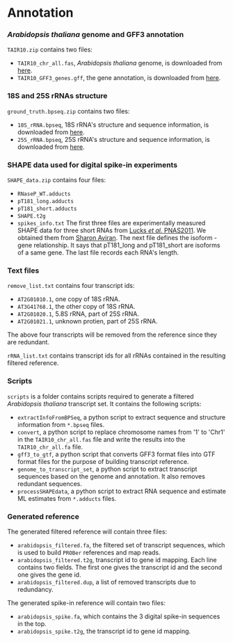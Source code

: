 Annotation
==========

### _Arabidopsis thaliana_ genome and GFF3 annotation

`TAIR10.zip` contains two files:
- `TAIR10_chr_all.fas`,  _Arabidopsis thaliana_ genome, is downloaded from [here](ftp://ftp.arabidopsis.org/home/tair/Genes/TAIR10_genome_release/TAIR10_chromosome_files/TAIR10_chr_all.fas).
- `TAIR10_GFF3_genes.gff`, the gene annotation, is downloaded from [here](ftp://ftp.arabidopsis.org/home/tair/Genes/TAIR10_genome_release/TAIR10_gff3/TAIR10_GFF3_genes.gff).

### 18S and 25S rRNAs structure 

`ground_truth.bpseq.zip` contains two files:
- `18S_rRNA.bpseq`, 18S rRNA's structure and sequence information, is downloaded from [here](http://www.rna.icmb.utexas.edu/RNA/Structures/d.16.e.A.thaliana.bpseq).
- `25S_rRNA.bpseq`, 25S rRNA's structure and sequence information, is downloaded from [here](http://www.rna.icmb.utexas.edu/RNA/Structures/d.23.e.A.thaliana.bpseq).

### SHAPE data used for digital spike-in experiments

`SHAPE_data.zip` contains four files:
- `RNaseP_WT.adducts`
- `pT181_long.adducts`
- `pT181_short.adducts`
- `SHAPE.t2g`
- `spikes_info.txt`
The first three files are experimentally measured SHAPE data for three short RNAs from [Lucks _et al._ PNAS2011](http://www.pnas.org/content/108/27/11063.long). We obtained them from [Sharon Aviran](http://bme.ucdavis.edu/aviranlab/). The next file defines the isoform - gene relationship. It says that pT181_long and pT181_short are isoforms of a same gene. The last file records each RNA's length.

### Text files

`remove_list.txt` contains four transcript ids:
- `AT2G01010.1`, one copy of 18S rRNA.
- `AT3G41768.1`, the other copy of 18S rRNA.
- `AT2G01020.1`, 5.8S rRNA, part of 25S rRNA.
- `AT2G01021.1`, unknown protien, part of 25S rRNA.

The above four transcripts will be removed from the reference since they are redundant. 

`rRNA_list.txt` contains transcript ids for all rRNAs contained in the resulting filtered reference.

### Scripts

`scripts` is a folder contains scripts required to generate a filtered _Arabidopsis thaliana_ transcript set. It contains the following scripts:

- `extractInfoFromBPSeq`, a python script to extract sequence and structure information from `*.bpseq` files.
- `convert`, a python script to replace chromosome names from '1' to 'Chr1' in the `TAIR10_chr_all.fas` file and write the results into the `TAIR10_chr_all.fa` file. 
- `gff3_to_gtf`, a python script that converts GFF3 format files into GTF format files for the purpose of building transcript reference.
- `genome_to_transcript_set`, a python script to extract transcript sequences based on the genome and annotation. It also removes redundant sequences.
- `processSHAPEdata`, a python script to extract RNA sequence and estimate ML estimates from `*.adducts` files.

### Generated reference

The generated filtered reference will contain three files:

- `arabidopsis_filtered.fa`, the filtered set of transcript sequences, which is used to build `PROBer` references and map reads.
- `arabidopsis_filtered.t2g`, transcript id to gene id mapping. Each line contains two fields. The first one gives the transcript id and the second one gives the gene id.
- `arabidopsis_filtered.dup`, a list of removed transcripts due to redundancy.

The generated spike-in reference will contain two files:

- `arabidopsis_spike.fa`, which contains the 3 digital spike-in sequences in the top.
- `arabidopsis_spike.t2g`, the transcript id to gene id mapping.
